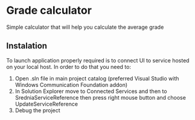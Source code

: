 # Grade calculator 

Simple calculator that will help you calculate the average grade

## Instalation

To launch application properly required is to connect UI to service hosted on your local host.
In order to do that you need to:

1. Open .sln file in main project catalog (preferred Visual Studio with Windows Communication Foundation addon) 
2. In Solution Explorer move to Connected Services and then to SredniaServiceReference then press right mouse button and choose UpdateServiceReference
3. Debug the project